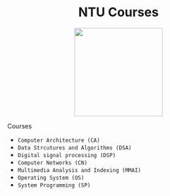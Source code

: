 <div align="center">

# NTU Courses
<img
src="https://user-images.githubusercontent.com/26391143/70843263-5b93c900-1e6a-11ea-82ca-7a21165f75a4.png"
height="200">

</div>

Courses

- `Computer Architecture (CA)` 
- `Data Strcutures and Algorithms (DSA)`
- `Digital signal processing (DSP)`
- `Computer Networks (CN)`
- `Multimedia Analysis and Indexing (MMAI)`
- `Operating System (OS)`
- `System Programming (SP)`
